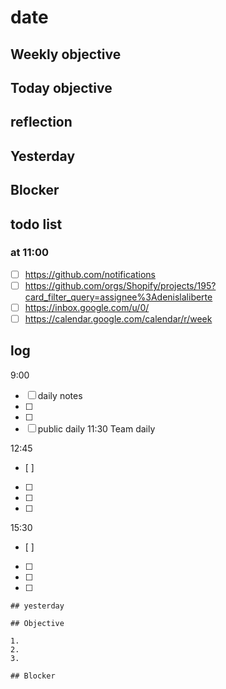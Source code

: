 # date


## Weekly objective

## Today objective

## reflection

## Yesterday

## Blocker

## todo list

### at 11:00
- [ ] https://github.com/notifications
- [ ] https://github.com/orgs/Shopify/projects/195?card_filter_query=assignee%3Adenislaliberte
- [ ] https://inbox.google.com/u/0/
- [ ] https://calendar.google.com/calendar/r/week

## log

9:00
- [ ] daily notes
- [ ] 
- [ ] 
- [ ] public daily
11:30 Team daily

12:45
- [ ] 
- [ ] 
- [ ] 
- [ ] 

15:30
- [ ] 
- [ ] 
- [ ] 
- [ ] 

```
## yesterday

## Objective

1.
2.
3.

## Blocker

```

